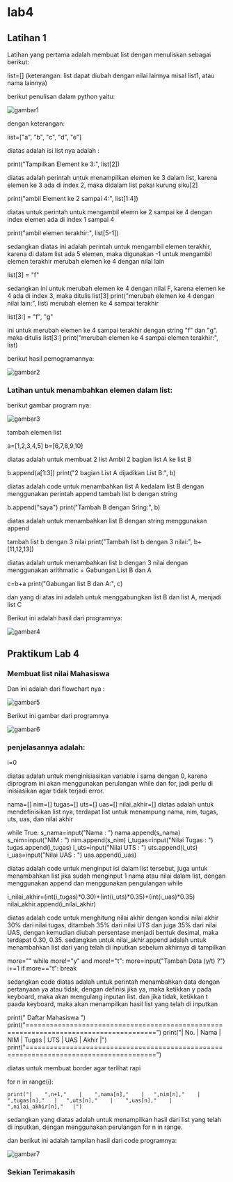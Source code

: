 # lab4
## Latihan 1
Latihan yang pertama adalah membuat list dengan menuliskan sebagai berikut:

list=[] 
(keterangan: list dapat diubah dengan nilai lainnya misal list1, atau nama lainnya)

berikut penulisan dalam python yaitu:

![gambar1](ss/ss1.jpg)

dengan keterangan:

list=["a", "b", "c", "d", "e"]

diatas adalah isi list nya adalah :

print("Tampilkan Element ke 3:", list[2])

diatas adalah perintah untuk menampilkan elemen ke 3 dalam list, karena elemen ke 3 ada di index 2, maka didalam list pakai kurung siku[2]

print("ambil Element ke 2 sampai 4:", list[1:4]) 

diatas untuk perintah untuk mengambil elemn ke 2 sampai ke 4 dengan index elemen ada di index 1 sampai 4

print("ambil elemen terakhir:", list[5-1])

sedangkan diatas ini adalah perintah untuk mengambil elemen terakhir, karena di dalam list ada 5 elemen, maka digunakan -1 untuk mengambil elemen terakhir
merubah elemen ke 4 dengan nilai lain

list[3] = "f" 

sedangkan ini untuk merubah elemen ke 4 dengan nilai F, karena elemen ke 4 ada di index 3, maka ditulis list[3]
print("merubah elemen ke 4 dengan nilai lain:", list)
merubah elemen ke 4 sampai terakhir

list[3:] = "f", "g" 

ini untuk merubah elemen ke 4 sampai terakhir dengan string "f" dan "g". maka ditulis list[3:]
print("merubah elemen ke 4 sampai elemen terakhir:", list)

berikut hasil pemogramannya:

![gambar2](ss/ss2.jpg)

### Latihan untuk menambahkan elemen dalam list:

berikut gambar program nya:

![gambar3](ss/ss3.jpg)

tambah elemen list

a=[1,2,3,4,5]
b=[6,7,8,9,10]

diatas adalah untuk membuat 2 list
Ambil 2 bagian list A ke list B

b.append(a[1:3])
print("2 bagian List A dijadikan List B:", b)

diatas adalah code untuk menambahkan list A kedalam list B dengan menggunakan perintah append
tambah list b dengan string

b.append("saya")
print("Tambah B dengan Sring:", b)

diatas adalah untuk menambahkan list B dengan string menggunakan append

tambah list b dengan 3 nilai
print("Tambah list b dengan 3 nilai:", b+[11,12,13])

diatas adalah untuk menambahkan list b dengan 3 nilai dengan menggunakan arithmatic +
Gabungan List B dan A

c=b+a
print("Gabungan list B dan A:", c)

dan yang di atas ini adalah untuk menggabungkan list B dan list A, menjadi list C

Berikut ini adalah hasil dari programnya:

![gambar4](ss/ss4.jpg)

## Praktikum Lab 4

### Membuat list nilai Mahasiswa
 
Dan ini adalah dari flowchart nya :

![gambar5](ss/flowchart.jpg)

Berikut ini gambar dari programnya 

![gambar6](ss/ss5.jpg)

### penjelasannya adalah:

i=0

diatas adalah untuk menginisiasikan variable i sama dengan 0, karena diprogram ini akan menggunakan perulangan while dan for, jadi perlu di inisiasikan agar tidak terjadi error.

nama=[]
nim=[]
tugas=[]
uts=[]
uas=[]
nilai_akhir=[]
diatas adalah untuk mendefinisikan list nya, terdapat list untuk menampung nama, nim, tugas, uts, uas, dan nilai akhir

while True:
    s_nama=input("Nama  : ")
    nama.append(s_nama)
    s_nim=input("NIM    : ")
    nim.append(s_nim)
    i_tugas=input("Nilai Tugas  : ")
    tugas.append(i_tugas)
    i_uts=input("Nilai UTS  : ")
    uts.append(i_uts)
    i_uas=input("Nilai UAS    : ")
    uas.append(i_uas)

diatas adalah code untuk menginput isi dalam list tersebut, juga untuk menambahkan list jika sudah menginput 1 nama atau nilai dalam list, dengan menggunakan append dan menggunakan pengulangan while

i_nilai_akhir=(int(i_tugas)*0.30)+(int(i_uts)*0.35)+(int(i_uas)*0.35)
nilai_akhir.append(i_nilai_akhir)

diatas adalah code untuk menghitung nilai akhir dengan kondisi nilai akhir 30% dari nilai tugas, ditambah 35% dari nilai UTS dan juga 35% dari nilai UAS, dengan kemudian diubah persentase menjadi bentuk desimal, maka terdapat 0.30, 0.35. sedangkan untuk nilai_akhir.append adalah untuk menambahkan list dari yang telah di inputkan sebelum akhirnya di tampilkan

more=""
   while more!="y" and more!="t":
    more=input("Tambah Data (y/t) ?")
i+=1
if more=="t":
    break

sedangkan code diatas adalah untuk perintah menambahkan data dengan pertanyaan ya atau tidak, dengan definisi jika ya, maka ketikkan y pada keyboard, maka akan mengulang inputan list. dan jika tidak, ketikkan t paada keyboard, maka akan menampilkan hasil list yang telah di inputkan

print("                                       Daftar Mahasiswa                               ")
print("======================================================================================")
print("|    No.    |    Nama    |   NIM    |    Tugas   |   UTS    |    UAS    |    Akhir   |")
print("======================================================================================")

diatas untuk membuat border agar terlihat rapi

for n in range(i):

    print("|    ",n+1,"    |    ",nama[n],"    |   ",nim[n],"    |    ",tugas[n],"   |   ",uts[n],"    |    ",uas[n],"    |    ",nilai_akhir[n],"   |")

sedangkan yang diatas adalah untuk menampilkan hasil dari list yang telah di inputkan, dengan menggunakan perulangan for n in range.

 dan berikut ini adalah tampilan hasil dari code programnya:

![gambar7](ss/ss6.jpg)

### Sekian Terimakasih



